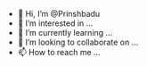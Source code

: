 - 👋 Hi, I’m @Prinshbadu
- 👀 I’m interested in ...
- 🌱 I’m currently learning ...
- 💞️ I’m looking to collaborate on ...
- 📫 How to reach me ...

<!---
Prinshbadu/Prinshbadu is a ✨ special ✨ repository because its `README.md` (this file) appears on your GitHub profile.
You can click the Preview link to take a look at your changes.
--->
